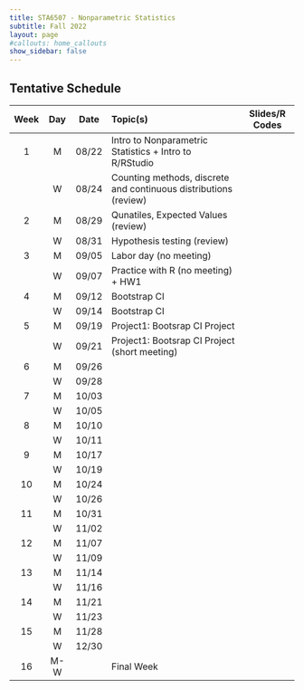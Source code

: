 ```yaml
---
title: STA6507 - Nonparametric Statistics
subtitle: Fall 2022 
layout: page
#callouts: home_callouts
show_sidebar: false
---
```



## Tentative Schedule

| **Week** | **Day** | **Date** | **Topic(s)** | **Slides/R Codes** |
|:-:|:---:|:--------------------:|:--|:-:|
| 1    | M    | 08/22 | Intro to Nonparametric Statistics + Intro to R/RStudio| |
|      | W    | 08/24 | Counting methods, discrete and continuous distributions (review) | |
| 2    | M    | 08/29 | Qunatiles, Expected Values (review) | |
|      | W    | 08/31 | Hypothesis testing (review) | |
| 3    | M   | 09/05  | Labor day (no meeting) | | 
|      | W  | 09/07   | Practice with R (no meeting) + HW1 | | 
| 4    | M   | 09/12 | Bootstrap CI | | 
|      | W   | 09/14 | Bootstrap CI | | 
| 5    | M   | 09/19 | Project1: Bootsrap CI Project  | |
|      | W  | 09/21  | Project1: Bootsrap CI Project (short meeting)| |
| 6    | M   | 09/26 | | |
|      | W  | 09/28  | | | 
| 7    | M   | 10/03 | | |
|      | W  | 10/05 | | |
| 8    | M   | 10/10 | | |
|      | W  | 10/11 | | |
| 9    | M   | 10/17 | | |
|      | W  | 10/19 | | |
| 10   | M   | 10/24 | | |
|      | W  | 10/26 | | |
| 11   | M   | 10/31 | | |
|      | W  | 11/02 | | |
| 12   | M   | 11/07 | | |
|      | W  | 11/09| | |
| 13   | M   | 11/14 | | |
|      | W  | 11/16 | | |
| 14   | M   | 11/21 | | |
|      | W  | 11/23 | | |
| 15   | M   | 11/28 | | |
|      | W   | 12/30 | | |
| 16   | M-W   |       | Final Week| | 
